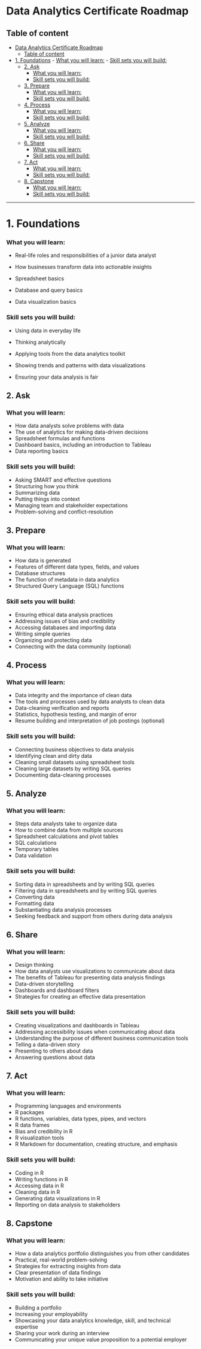 # Data Analytics Certificate Roadmap

## Table of content

- [Data Analytics Certificate Roadmap](#data-analytics-certificate-roadmap)
	- [Table of content](#table-of-content)
- [1. Foundations](#1-foundations)
		- [What you will learn:](#what-you-will-learn)
		- [Skill sets you will build:](#skill-sets-you-will-build)
	- [2. Ask](#2-ask)
		- [What you will learn:](#what-you-will-learn-1)
		- [Skill sets you will build:](#skill-sets-you-will-build-1)
	- [3. Prepare](#3-prepare)
		- [What you will learn:](#what-you-will-learn-2)
		- [Skill sets you will build:](#skill-sets-you-will-build-2)
	- [4. Process](#4-process)
		- [What you will learn:](#what-you-will-learn-3)
		- [Skill sets you will build:](#skill-sets-you-will-build-3)
	- [5. Analyze](#5-analyze)
		- [What you will learn:](#what-you-will-learn-4)
		- [Skill sets you will build:](#skill-sets-you-will-build-4)
	- [6. Share](#6-share)
		- [What you will learn:](#what-you-will-learn-5)
		- [Skill sets you will build:](#skill-sets-you-will-build-5)
	- [7. Act](#7-act)
		- [What you will learn:](#what-you-will-learn-6)
		- [Skill sets you will build:](#skill-sets-you-will-build-6)
	- [8. Capstone](#8-capstone)
		- [What you will learn:](#what-you-will-learn-7)
		- [Skill sets you will build:](#skill-sets-you-will-build-7)


<hr/>

# 1. Foundations

### What you will learn:

- Real-life roles and responsibilities of a junior data analyst

- How businesses transform data into actionable insights

- Spreadsheet basics

- Database and query basics

- Data visualization basics

### Skill sets you will build:

- Using data in everyday life

- Thinking analytically

- Applying tools from the data analytics toolkit

- Showing trends and patterns with data visualizations

- Ensuring your data analysis is fair

## 2. Ask

### What you will learn:
- How data analysts solve problems with data
- The use of analytics for making data-driven decisions
- Spreadsheet formulas and functions
- Dashboard basics, including an introduction to Tableau
- Data reporting basics

### Skill sets you will build:
- Asking SMART and effective questions
- Structuring how you think
- Summarizing data
- Putting things into context
- Managing team and stakeholder expectations
- Problem-solving and conflict-resolution

## 3. Prepare

### What you will learn:
- How data is generated
- Features of different data types, fields, and values
- Database structures
- The function of metadata in data analytics
- Structured Query Language (SQL) functions

### Skill sets you will build:
- Ensuring ethical data analysis practices
- Addressing issues of bias and credibility
- Accessing databases and importing data
- Writing simple queries
- Organizing and protecting data
- Connecting with the data community (optional)

## 4. Process

### What you will learn:
- Data integrity and the importance of clean data
- The tools and processes used by data analysts to clean data
- Data-cleaning verification and reports
- Statistics, hypothesis testing, and margin of error
- Resume building and interpretation of job postings (optional)

### Skill sets you will build:
- Connecting business objectives to data analysis
- Identifying clean and dirty data
- Cleaning small datasets using spreadsheet tools
- Cleaning large datasets by writing SQL queries
- Documenting data-cleaning processes

## 5. Analyze

### What you will learn:
- Steps data analysts take to organize data
- How to combine data from multiple sources
- Spreadsheet calculations and pivot tables
- SQL calculations
- Temporary tables
- Data validation

### Skill sets you will build:
- Sorting data in spreadsheets and by writing SQL queries
- Filtering data in spreadsheets and by writing SQL queries
- Converting data
- Formatting data
- Substantiating data analysis processes
- Seeking feedback and support from others during data analysis

## 6. Share

### What you will learn:
- Design thinking
- How data analysts use visualizations to communicate about data
- The benefits of Tableau for presenting data analysis findings
- Data-driven storytelling
- Dashboards and dashboard filters
- Strategies for creating an effective data presentation

### Skill sets you will build:
- Creating visualizations and dashboards in Tableau
- Addressing accessibility issues when communicating about data
- Understanding the purpose of different business communication tools
- Telling a data-driven story
- Presenting to others about data
- Answering questions about data

## 7. Act

### What you will learn:
- Programming languages and environments
- R packages
- R functions, variables, data types, pipes, and vectors
- R data frames
- Bias and credibility in R
- R visualization tools
- R Markdown for documentation, creating structure, and emphasis

### Skill sets you will build:
- Coding in R
- Writing functions in R
- Accessing data in R
- Cleaning data in R
- Generating data visualizations in R
- Reporting on data analysis to stakeholders

## 8. Capstone

### What you will learn:
- How a data analytics portfolio distinguishes you from other candidates
- Practical, real-world problem-solving
- Strategies for extracting insights from data
- Clear presentation of data findings
- Motivation and ability to take initiative

### Skill sets you will build:
- Building a portfolio
- Increasing your employability
- Showcasing your data analytics knowledge, skill, and technical expertise
- Sharing your work during an interview
- Communicating your unique value proposition to a potential employer

